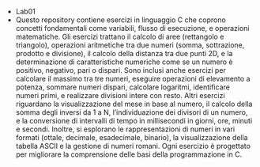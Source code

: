 * Lab01
* Questo repository contiene esercizi in linguaggio C che coprono concetti fondamentali come variabili, flusso di esecuzione, e operazioni matematiche. Gli esercizi trattano il calcolo di aree (rettangolo e triangolo), operazioni aritmetiche tra due numeri (somma, sottrazione, prodotto e divisione), il calcolo della distanza tra due punti 2D, e la determinazione di caratteristiche numeriche come se un numero è positivo, negativo, pari o dispari. Sono inclusi anche esercizi per calcolare il massimo tra tre numeri, eseguire operazioni di elevamento a potenza, sommare numeri dispari, calcolare logaritmi, identificare numeri primi, e realizzare divisioni intere con resto. Altri esercizi riguardano la visualizzazione del mese in base al numero, il calcolo della somma degli inversi da 1 a N, l’individuazione dei divisori di un numero, e la conversione di intervalli di tempo in millisecondi in giorni, ore, minuti e secondi. Inoltre, si esplorano le rappresentazioni di numeri in vari formati (ottale, decimale, esadecimale, binario), la visualizzazione della tabella ASCII e la gestione di numeri romani. Ogni esercizio è progettato per migliorare la comprensione delle basi della programmazione in C.
